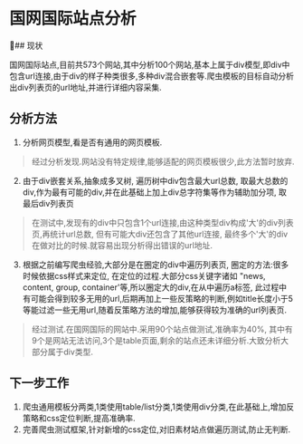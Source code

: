 # 国网国际站点分析

## 现状

国网国际站点,目前共573个网站,其中分析100个网站,基本上属于div模型,即div中包含url连接,由于div的样子种类很多,多种div混合嵌套等.爬虫模板的目标自动分析出div列表页的url地址,并进行详细内容采集.

## 分析方法
1. 分析网页模型,看是否有通用的网页模板.  
>经过分析发现.网站没有特定规律,能够适配的网页模板很少,此方法暂时放弃.

2. 由于div嵌套关系,抽象成多叉树, 遍历树中div包含最大url总数, 取最大总数的div,作为最有可能的div,并在此基础上加上div总字符集等作为辅助加分项, 取最后div列表页

>在测试中,发现有的div中只包含1个url连接,由这种类型div构成'大'的div列表页,再统计url总数, 但有可能大div还包含了其他url连接, 最终多个'大'的div在做对比的时候.就容易出现分析得出错误的url地址.

3. 根据之前编写爬虫经验,大部分是在圈定的div中遍历列表页, 圈定的方法:很多时候依据css样式来定位, 在定位的过程.大部分css关键字诸如 "news, content, group, container'等,所以圈定大的div,在从中遍历a标签, 此过程中有可能会得到较多无用的url,后期再加上一些反策略的判断,例如title长度小于5等能过滤一些无用url,随着反策略方法的增加,能够获得较为准确的url列表页.

>经过测试.在国网国际的网站中.采用90个站点做测试,准确率为40%, 其中有9个是网站无法访问,3个是table页面,剩余的站点还未详细分析.大致分析大部分属于div类型.

## 下一步工作
1. 爬虫通用模板分两类,1类使用table/list分类,1类使用div分类,在此基础上,增加反策略和css定位判断,提高准确率.
2. 完善爬虫测试框架,针对新增的css定位,对旧素材站点做遍历测试,防止无判断.
